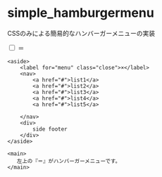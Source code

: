 # simple_hamburgermenu
CSSのみによる簡易的なハンバーガーメニューの実装
<!DOCTYPE html>
<html lang="ja">
<head>
    <meta charset="UTF-8">
    <meta http-equiv="X-UA-Compatible" content="IE=edge">
    <meta name="viewport" content="width=device-width, initial-scale=1.0">
    <title>ハンバーガーメニュー</title>
    <link rel="stylesheet" href="style.css">
</head>
<body>
    <input id="menu" type="checkbox" />
    <label for="menu" class="open">＝</label>
    <label for="menu" class="back"></label>

    <aside>
        <label for="menu" class="close">×</label>
        <nav>
            <a href="#">list1</a>
            <a href="#">list2</a>
            <a href="#">list3</a>
            <a href="#">list4</a>
            <a href="#">list5</a>
            
        </nav>
        <div>
            side footer
        </div>
    </aside>

    <main>
       左上の『＝』がハンバーガーメニューです。
    </main>
</body>
</html>

